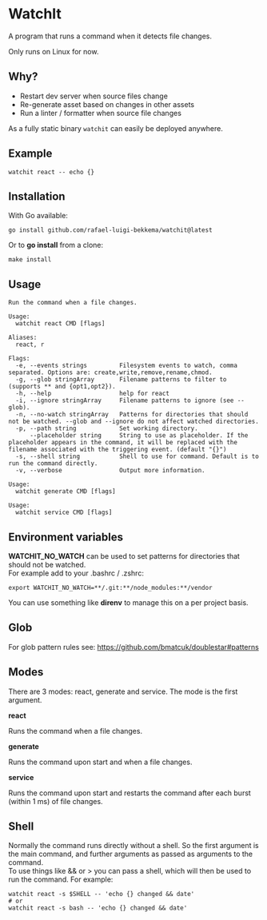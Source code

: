 # WatchIt

A program that runs a command when it detects file changes.

Only runs on Linux for now.

## Why?

- Restart dev server when source files change
- Re-generate asset based on changes in other assets
- Run a linter / formatter when source file changes

As a fully static binary `watchit` can easily be deployed anywhere.

## Example
```
watchit react -- echo {}
```

## Installation

With Go available:
```
go install github.com/rafael-luigi-bekkema/watchit@latest
```

Or to **go install** from a clone:
```
make install
```

## Usage
```
Run the command when a file changes.

Usage:
  watchit react CMD [flags]

Aliases:
  react, r

Flags:
  -e, --events strings         Filesystem events to watch, comma separated. Options are: create,write,remove,rename,chmod.
  -g, --glob stringArray       Filename patterns to filter to (supports ** and {opt1,opt2}).
  -h, --help                   help for react
  -i, --ignore stringArray     Filename patterns to ignore (see --glob).
  -n, --no-watch stringArray   Patterns for directories that should not be watched. --glob and --ignore do not affect watched directories.
  -p, --path string            Set working directory.
      --placeholder string     String to use as placeholder. If the placeholder appears in the command, it will be replaced with the filename associated with the triggering event. (default "{}")
  -s, --shell string           Shell to use for command. Default is to run the command directly.
  -v, --verbose                Output more information.

Usage:
  watchit generate CMD [flags]

Usage:
  watchit service CMD [flags]
```

## Environment variables

**WATCHIT_NO_WATCH** can be used to set patterns for directories that should not be watched.  
For example add to your .bashrc / .zshrc:
```
export WATCHIT_NO_WATCH=**/.git:**/node_modules:**/vendor
```

You can use something like **direnv** to manage this on a per project basis.


## Glob

For glob pattern rules see:
<https://github.com/bmatcuk/doublestar#patterns>


## Modes

There are 3 modes: react, generate and service. The mode is the first argument.

**react**  

Runs the command when a file changes.

**generate**  

Runs the command upon start and when a file changes.

**service**  

Runs the command upon start and restarts the command after each burst (within 1 ms) of file changes.

## Shell

Normally the command runs directly without a shell. So the first argument is the main command, and further arguments as passed as arguments to the command.  
To use things like && or > you can pass a shell, which will then be used to run the command. For example:
```
watchit react -s $SHELL -- 'echo {} changed && date'
# or
watchit react -s bash -- 'echo {} changed && date'
```
